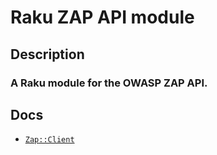 # Raku ZAP API module


## Description 
### A Raku module for the OWASP ZAP API.

## Docs

* [`Zap::Client`](docs/Client/)